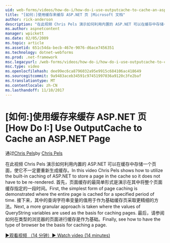 ```yaml
---
uid: web-forms/videos/how-do-i/how-do-i-use-outputcache-to-cache-an-aspnet-page
title: "[如何:]使用缓存来缓存 ASP.NET 页 |Microsoft 文档"
author: rick-anderson
description: "在此视频 Chris Pels 演示如何利用内置的 ASP.NET 可以在缓存中存储一个页面，使它不一定要重新生成缓存。 首先，..."
ms.author: aspnetcontent
manager: wpickett
ms.date: 02/05/2009
ms.topic: article
ms.assetid: 651c54da-becb-467e-9076-d6ace7456351
ms.technology: dotnet-webforms
ms.prod: .net-framework
msc.legacyurl: /web-forms/videos/how-do-i/how-do-i-use-outputcache-to-cache-an-aspnet-page
msc.type: video
ms.openlocfilehash: dee99ec6ca8796032a95e9915c684106ac418649
ms.sourcegitcommit: 9a9483aceb34591c97451997036a9120c3fe2baf
ms.translationtype: MT
ms.contentlocale: zh-CN
ms.lasthandoff: 11/10/2017
---
```

<a name="how-do-i-use-outputcache-to-cache-an-aspnet-page"></a><span data-ttu-id="ed7d0-104">[如何:]使用缓存来缓存 ASP.NET 页</span><span class="sxs-lookup"><span data-stu-id="ed7d0-104">[How Do I:] Use OutputCache to Cache an ASP.NET Page</span></span>
====================
<span data-ttu-id="ed7d0-105">通过[Chris Pels](https://twitter.com/chrispels)</span><span class="sxs-lookup"><span data-stu-id="ed7d0-105">by [Chris Pels](https://twitter.com/chrispels)</span></span>

<span data-ttu-id="ed7d0-106">在此视频 Chris Pels 演示如何利用内置的 ASP.NET 可以在缓存中存储一个页面，使它不一定要重新生成缓存。</span><span class="sxs-lookup"><span data-stu-id="ed7d0-106">In this video Chris Pels shows how to utilize the built-in caching of ASP.NET to store a page in the cache so it does not have to be re-rendered.</span></span> <span data-ttu-id="ed7d0-107">首先，页面缓存的最简单形式是演示在其中将整个页面缓存指定的一段时间。</span><span class="sxs-lookup"><span data-stu-id="ed7d0-107">First, the simplest form of page caching is demonstrated where the entire page is cached for a specified period of time.</span></span> <span data-ttu-id="ed7d0-108">接下来，其中的查询字符串变量的值用于作为基础缓存页采取更精细的方法。</span><span class="sxs-lookup"><span data-stu-id="ed7d0-108">Next, a more granular approach is taken where the values of QueryString variables are used as the basis for caching pages.</span></span> <span data-ttu-id="ed7d0-109">最后，请参阅如何在类型的浏览器的页面进行缓存是作为基础。</span><span class="sxs-lookup"><span data-stu-id="ed7d0-109">Finally, see how to have the type of browser be the basis for caching a page.</span></span>

[<span data-ttu-id="ed7d0-110">&#9654;观看视频 （14 分钟）</span><span class="sxs-lookup"><span data-stu-id="ed7d0-110">&#9654; Watch video (14 minutes)</span></span>](https://channel9.msdn.com/Blogs/ASP-NET-Site-Videos/how-do-i-use-outputcache-to-cache-an-aspnet-page)
